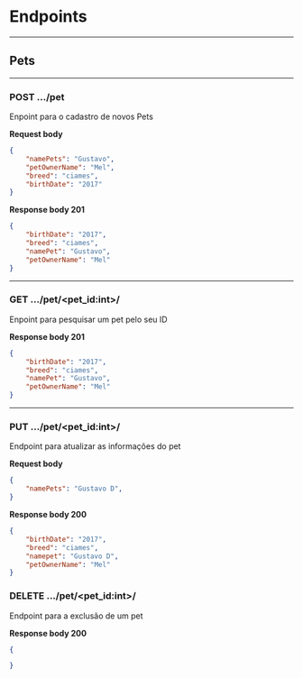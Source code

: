 # Endpoints

---
## Pets
---
### POST .../pet
 Enpoint para o cadastro de novos Pets

**Request body**
```json
{
    "namePets": "Gustavo",
    "petOwnerName": "Mel",
    "breed": "ciames",
    "birthDate": "2017"
}
```

**Response body 201**
```json
{
    "birthDate": "2017",
    "breed": "ciames",
    "namePet": "Gustavo",
    "petOwnerName": "Mel"
}
```
---


### GET .../pet/<pet_id:int>/
 Enpoint para pesquisar um pet pelo seu ID


**Response body 201**
```json
{
    "birthDate": "2017",
    "breed": "ciames",
    "namePet": "Gustavo",
    "petOwnerName": "Mel"
}
```

---
### PUT .../pet/<pet_id:int>/
 Endpoint para atualizar as informações do pet

**Request body**
```json
{
    "namePets": "Gustavo D",
}
```
**Response body 200**
```json
{
    "birthDate": "2017",
    "breed": "ciames",
    "namepet": "Gustavo D",
    "petOwnerName": "Mel"
}
```

### DELETE .../pet/<pet_id:int>/
 Endpoint para a exclusão de um pet

 **Response body 200**
```json
{

}
```